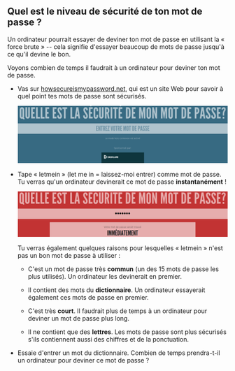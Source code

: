## Quel est le niveau de sécurité de ton mot de passe ?

Un ordinateur pourrait essayer de deviner ton mot de passe en utilisant la « force brute » -- cela signifie d'essayer beaucoup de mots de passe jusqu'à ce qu'il devine le bon.

Voyons combien de temps il faudrait à un ordinateur pour deviner ton mot de passe.



+ Vas sur <a href="https://howsecureismypassword.net/" target="_blank">howsecureismypassword.net</a>, qui est un site Web pour savoir à quel point tes mots de passe sont sécurisés.

    ![capture d'écran](images/passwords-secure.png)

+ Tape « letmein » (let me in = laissez-moi entrer) comme mot de passe. Tu verras qu'un ordinateur devinerait ce mot de passe __instantanément__ !

    ![capture d'écran](images/passwords-letmein.png)

    Tu verras également quelques raisons pour lesquelles « letmein » n'est pas un bon mot de passe à utiliser :

    + C'est un mot de passe très __commun__ (un des 15 mots de passe les plus utilisés). Un ordinateur les devinerait en premier.

    + Il contient des mots du __dictionnaire__. Un ordinateur essayerait également ces mots de passe en premier.

    + C'est très __court__. Il faudrait plus de temps à un ordinateur pour deviner un mot de passe plus long.

    + Il ne contient que des __lettres__. Les mots de passe sont plus sécurisés s'ils contiennent aussi des chiffres et de la ponctuation.

+ Essaie d'entrer un mot du dictionnaire. Combien de temps prendra-t-il un ordinateur pour deviner ce mot de passe ? 

